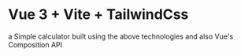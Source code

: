 # Vue 3 + Vite + TailwindCss

a Simple calculator built using the above technologies and also Vue's Composition API
